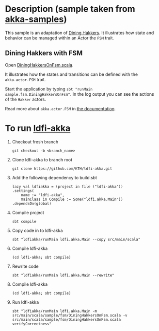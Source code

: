 # Description (sample taken from [akka-samples](https://github.com/akka/akka-samples/tree/2.5/akka-sample-fsm-scala))

This sample is an adaptation of [Dining Hakkers](http://www.dalnefre.com/wp/2010/08/dining-philosophers-in-humus/). It illustrates how state and behavior can be managed within an Actor the `FSM` trait.

## Dining Hakkers with FSM

Open [DiningHakkersOnFsm.scala](src/main/scala/sample/fsm/DiningHakkersOnFsm.scala).

It illustrates how the states and transitions can be defined with the `akka.actor.FSM` trait.

Start the application by typing `sbt "runMain sample.fsm.DiningHakkersOnFsm"`. In the log output you can see the actions of the `Hakker` actors.

Read more about `akka.actor.FSM` in [the documentation](http://doc.akka.io/docs/akka/2.5/scala/fsm.html).

# To run [ldfi-akka](https://github.com/KTH/ldfi-akka)

1. Checkout fresh branch

	`git checkout -b <branch_name>`

2. Clone ldfi-akka to branch root

	`git clone https://github.com/KTH/ldfi-akka.git`

3. Add the following dependency to build.sbt

	```
	lazy val ldfiakka = (project in file ("ldfi-akka"))
	.settings(
		name := "ldfi-akka",
		mainClass in Compile := Some("ldfi.akka.Main"))
	.dependsOn(global)
	```
4. Compile project

	`sbt compile`

5. Copy code in to ldfi-akka

	`sbt "ldfiakka/runMain ldfi.akka.Main --copy src/main/scala"`

6. Compile ldfi-akka

	`(cd ldfi-akka; sbt compile)`

7. Rewrite code

	`sbt "ldfiakka/runMain ldfi.akka.Main --rewrite"`

6. Compile ldfi-akka

	`(cd ldfi-akka; sbt compile)`

9. Run ldfi-akka

	`sbt "ldfiakka/runMain ldfi.akka.Main -m src/main/scala/sample/fsm/DiningHakkersOnFsm.scala -v src/main/scala/sample/fsm/DiningHakkersOnFsm.scala verifyCorrectness"`